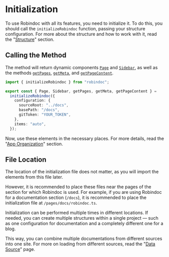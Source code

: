 # Initialization

To use Robindoc with all its features, you need to initialize it. To do this, you should call the `initializeRobindoc` function, passing your structure configuration. For more about the structure and how to work with it, read the "[Structure](../02-structure/README.md)" section.

## Calling the Method

The method will return dynamic components [`Page`](../03-customization/01-elements/page.md) and [`Sidebar`](../03-customization/01-elements/sidebar.md), as well as the methods [`getPages`](../03-customization/02-tools/get-pages.md), [`getMeta`](../03-customization/02-tools/get-meta.md), and [`getPageContent`](../03-customization/02-tools/get-page-content.md).

```ts filename="/docs/robindoc.ts"
import { initializeRobindoc } from "robindoc";

export const { Page, Sidebar, getPages, getMeta, getPageContent } =
  initializeRobindoc({
    configuration: {
      sourceRoot: "../docs",
      basePath: "/docs",
      gitToken: "YOUR_TOKEN",
    },
    items: "auto",
  });
```

Now, use these elements in the necessary places. For more details, read the "[App Organization](./04-app-organization.md)" section.

## File Location

The location of the initialization file does not matter, as you will import the elements from this file later.

However, it is recommended to place these files near the pages of the section for which Robindoc is used. For example, if you are using Robindoc for a documentation section (`/docs`), it is recommended to place the initialization file at `/pages/docs/robindoc.ts`.

Initialization can be performed multiple times in different locations. If needed, you can create multiple structures within a single project — such as one configuration for documentation and a completely different one for a blog.

This way, you can combine multiple documentations from different sources into one site. For more on loading from different sources, read the "[Data Source](../02-structure/03-data-source.md)" page.

